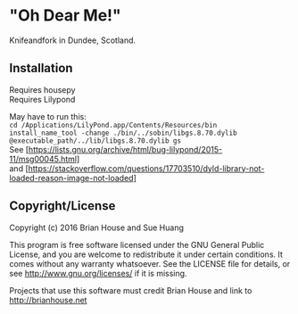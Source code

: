 # "Oh Dear Me!"

Knifeandfork in Dundee, Scotland.

## Installation

Requires housepy  
Requires Lilypond

May have to run this:   
`cd /Applications/LilyPond.app/Contents/Resources/bin`  
`install_name_tool -change ./bin/../sobin/libgs.8.70.dylib @executable_path/../lib/libgs.8.70.dylib gs`  
See [https://lists.gnu.org/archive/html/bug-lilypond/2015-11/msg00045.html]  
and [https://stackoverflow.com/questions/17703510/dyld-library-not-loaded-reason-image-not-loaded]  



## Copyright/License

Copyright (c) 2016 Brian House and Sue Huang

This program is free software licensed under the GNU General Public License, and you are welcome to redistribute it under certain conditions. It comes without any warranty whatsoever. See the LICENSE file for details, or see <http://www.gnu.org/licenses/> if it is missing.

Projects that use this software must credit Brian House and link to http://brianhouse.net

